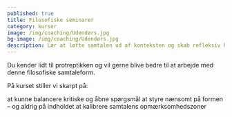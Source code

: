 ```yaml
---
published: true
title: Filosofiske seminarer
category: kurser
image: /img/coaching/Udendørs.jpg
bg-image: /img/coaching/Udendørs.jpg
description: Lær at løfte samtalen ud af konteksten og skab refleksiv handlekraft. Bliv mere effektiv i din kommunikation og lær at stil kritiske og åbne spørgsmål.
---
```


Du kender lidt til protreptikken og vil gerne blive bedre til at arbejde med denne filosofiske samtaleform.

På kurset stiller vi skarpt på:

at kunne balancere kritiske og åbne spørgsmål
at styre nænsomt på formen – og aldrig på indholdet
at kalibrere samtalens opmærksomhedszoner